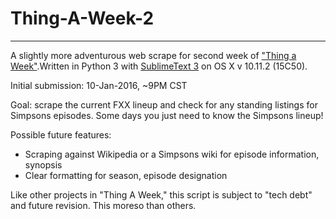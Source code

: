 # Thing-A-Week-2
-----
A slightly more adventurous web scrape for second week of ["Thing a Week"](http://codeaweek.tumblr.com/).Written in Python 3 with [SublimeText 3](http://www.sublimetext.com/3) on OS X v 10.11.2 (15C50).

Initial submission: 10-Jan-2016, ~9PM CST

Goal: scrape the current FXX lineup and check for any standing listings for Simpsons episodes. Some days you just need to know the Simpsons lineup!

Possible future features:
- Scraping against Wikipedia or a Simpsons wiki for episode information, synopsis
- Clear formatting for season, episode designation

Like other projects in "Thing A Week," this script is subject to "tech debt" and future revision. This moreso than others.
